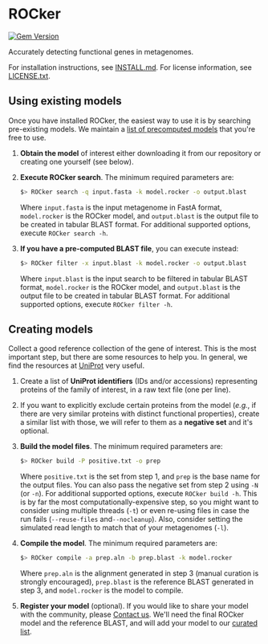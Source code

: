 # ROCker

[![Gem Version](https://badge.fury.io/rb/bio-rocker.svg)](https://badge.fury.io/rb/bio-rocker)

Accurately detecting functional genes in metagenomes.

For installation instructions, see [INSTALL.md](./INSTALL.md). For license information, see
[LICENSE.txt](./LICENSE.txt).

## Using existing models

Once you have installed ROCker, the easiest way to use it is by searching pre-existing
models. We maintain a [list of precomputed models](http://enve-omics.ce.gatech.edu/rocker/models)
that you're free to use.

1. **Obtain the model** of interest either downloading it from our repository or creating one yourself
   (see below).

2. **Execute ROCker search**. The minimum required parameters are:

   ```bash
   $> ROCker search -q input.fasta -k model.rocker -o output.blast 
   ```

   Where `input.fasta` is the input metagenome in FastA format, `model.rocker` is the ROCker model,
   and `output.blast` is the output file to be created in tabular BLAST format. For additional
   supported options, execute `ROCker search -h`.

3. **If you have a pre-computed BLAST file**, you can execute instead:

   ```bash
   $> ROCker filter -x input.blast -k model.rocker -o output.blast 
   ```
   
   Where `input.blast` is the input search to be filtered in tabular BLAST format, `model.rocker` is the
   ROCker model, and `output.blast` is the output file to be created in tabular BLAST format. For additional
   supported options, execute `ROCker filter -h`.

## Creating models

Collect a good reference collection of the gene of interest. This is the most important step, but there are
some resources to help you. In general, we find the resources at [UniProt](http://uniprot.org/) very useful.

1. Create a list of **UniProt identifiers** (IDs and/or accessions) representing proteins of the family of
   interest, in a raw text file (one per line).

2. If you want to explicitly exclude certain proteins from the model (*e.g.*, if there are very similar proteins
   with distinct functional properties), create a similar list with those, we will refer to them as a **negative
   set** and it's optional.

3. **Build the model files**. The minimum required parameters are:
   
   ```bash
   $> ROCker build -P positive.txt -o prep
   ```
   
   Where `positive.txt` is the set from step 1, and `prep` is the base name for the output files. You can also
   pass the negative set from step 2 using `-N` (or `-n`). For additional supported options, execute `ROCker build -h`.
   This is by far the most computationally-expensive step, so you might want to consider using multiple threads (`-t`)
   or even re-using files in case the run fails (`--reuse-files` and`--nocleanup`). Also, consider setting the
   simulated read length to match that of your metagenomes (`-l`).

4. **Compile the model**. The minimum required parameters are:
   
   ```bash
   $> ROCker compile -a prep.aln -b prep.blast -k model.rocker
   ```

   Where `prep.aln` is the alignment generated in step 3 (manual curation is strongly encouraged), `prep.blast` is the
   reference BLAST generated in step 3, and `model.rocker` is the model to compile.

5. **Register your model** (optional). If you would like to share your model with the community, please
   [Contact us](mailto:lrr@gatech.edu). We'll need the final ROCker model and the reference BLAST, and will add your
   model to our [curated list](http://enve-omics.ce.gatech.edu/rocker/models).



